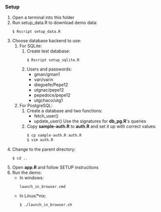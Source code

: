 ### Setup

1. Open a terminal into this folder
1. Run setup_data.R to download demo data:
    ```
    $ Rscript setup_data.R
    ```
1. Choose database backend to use:
    1. For SQLite:
        1. Create test database:
            ```
            $ Rscript setup_sqlite.R
            ```
        1. Users and passwords:
            - gman/gman1
            - vari/varin
            - diegoefe/Pepe12
            - utgnac/pepe12
            - pepedoce/pepe12
            - utgchaco/utg1
    1. For PostgreSQL:
        1. Create a database and two functions:
            - fetch_user()
            - update_user()
           Use the signatures for **db_pg.R**'s queries
        1. Copy **sample-auth.R** to **auth.R** and set it up with correct values:
            ```bash
            $ cp sample-auth.R auth.R
            $ vim auth.R
            ```
1. Change to the parent directory:
    ```
    $ cd ..
    ```
1. Open **app.R** and follow SETUP instructions
1. Run the demo:
    - In windows:
        ```
        launch_in_browser.cmd
        ```
    - In Linux/*nix:
        ```bash
        $ ./launch_in_browser.sh
        ```